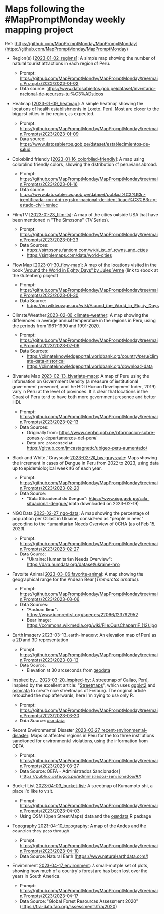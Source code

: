# Maps following the #MapPromptMonday weekly mapping project

Ref: [https://github.com/MapPromptMonday/MapPromptMonday](https://github.com/MapPromptMonday/MapPromptMonday)

- Region(s) [[2023-01-02_regions](2023-01-02_regions)]: A simple map showing the number of natural tourist attractions in each region of Perú.
  - Prompt: https://github.com/MapPromptMonday/MapPromptMonday/tree/main/Prompts/2023/2023-01-02
  - Data source: https://www.datosabiertos.gob.pe/dataset/inventario-nacional-de-recursos-tur%C3%ADsticos

- Heatmap [[2023-01-09_heatmap](2023-01-09_heatmap)]: A simple heatmap showing the locations of health establishments in Loreto, Perú. Most are closer to the biggest cities in the region, as expected.
  - Prompt: https://github.com/MapPromptMonday/MapPromptMonday/tree/main/Prompts/2023/2023-01-09
  - Data source: https://www.datosabiertos.gob.pe/dataset/establecimientos-de-salud

- Colorblind friendly [[2023-01-16_colorblind-friendly](2023-01-16_colorblind-friendly)]: A map using colorblind friendly colors, showing the distribution of peruvians abroad.
  - Prompt: https://github.com/MapPromptMonday/MapPromptMonday/tree/main/Prompts/2023/2023-01-16
  - Data source: https://www.datosabiertos.gob.pe/dataset/poblaci%C3%B3n-identificada-con-dni-registro-nacional-de-identificaci%C3%B3n-y-estado-civil-reniec

- Film/TV [[2023-01-23_film-tv](2023-01-23_film-tv)]: A map of the cities outside USA that have been mentioned in "The Simpsons" (TV Series).
  - Prompt: https://github.com/MapPromptMonday/MapPromptMonday/tree/main/Prompts/2023/2023-01-23
  - Data Sources:
    - https://simpsons.fandom.com/wiki/List_of_towns_and_cities
    - https://simplemaps.com/data/world-cities

- Flow Map [[2023-01-30_flow-map](2023-01-30_flow-map)]: A map of the locations visited in the book ["Around the World in Eighty Days" by Jules Verne](https://www.gutenberg.org/ebooks/103) (link to ebook at the Gutenberg project)
  - Prompt: https://github.com/MapPromptMonday/MapPromptMonday/tree/main/Prompts/2023/2023-01-30
  - Data Source:
    - https://en.wikivoyage.org/wiki/Around_the_World_in_Eighty_Days

- Climate/Weather [2023-02-06_climate-weather](2023-02-06_climate-weather): A map showing the differences in average annual temperature in the regions in Peru, using the periods from 1961-1990 and 1991-2020.
  - Prompt: https://github.com/MapPromptMonday/MapPromptMonday/tree/main/Prompts/2023/2023-02-06
  - Data Sources:
    - https://climateknowledgeportal.worldbank.org/country/peru/climate-data-historical
    - https://climateknowledgeportal.worldbank.org/download-data 

- Bivariate Map [2023-02-13_bivariate-maps](2023-02-13_bivariate-maps): A map of Peru using the information on Government Density (a measure of institutional government presence), and the HDI (Human Development Index, 2019) vary in Peru at the level of provinces. It is clear that locations in the Coast of Peru tend to have both more government presence and better HDI.
  - Prompt: https://github.com/MapPromptMonday/MapPromptMonday/tree/main/Prompts/2023/2023-02-13
  - Data Sources: 
    - Originally from: https://www.ceplan.gob.pe/informacion-sobre-zonas-y-departamentos-del-peru/
    - Data pre-processed at: https://github.com/jmcastagnetto/ubigeo-peru-aumentado/

- Black and White / Grayscale [2023-02-20_bw-grayscale](2023-02-20_bw-grayscale): Maps showing the increment in cases of Dengue in Peru from 2022 to 2023, using data up to epidemiological week #6 of each year.
  - Prompt: https://github.com/MapPromptMonday/MapPromptMonday/tree/main/Prompts/2023/2023-02-20
  - Data Source:
    - "Sala Situacional de Dengue": https://www.dge.gob.pe/sala-situacional-dengue/ (data downloaded on 2023-02-19)

- NGO Data [2023-02-27_ngo-data](2023-02-27_ngo-data): A map showing the percentage of population per Oblast in Ukraine, considered as "people in need" according to the Humanitarian Needs Overview of OCHA (as of Feb 15, 2023).
  - Prompt: https://github.com/MapPromptMonday/MapPromptMonday/tree/main/Prompts/2023/2023-02-27
  - Data Source:
    - "Ukraine: Humanitarian Needs Overview": https://data.humdata.org/dataset/ukraine-hno

- Favorite Animal [2023-03-06_favorite-animal](2023-03-06_favorite-animal): A map showing the geographical range for the Andean Bear (*Tremarctos ornatus*).
  - Prompt: https://github.com/MapPromptMonday/MapPromptMonday/tree/main/Prompts/2023/2023-03-06
  - Data Sources:
    - "Andean Bear": https://www.iucnredlist.org/species/22066/123792952
    - Bear image: https://commons.wikimedia.org/wiki/File:OursChaparriF_(12).jpg

- Earth Imagery [2023-03-13_earth-imagery](2023-03-13_earth-imagery): An elevation map of Perú as a 2D and 3D representation
  - Prompt: https://github.com/MapPromptMonday/MapPromptMonday/tree/main/Prompts/2023/2023-03-13
  - Data Source:
    - Elevation at 30 arcseconds from [geodata](https://github.com/rspatial/geodata)

- Inspired by... [2023-03-20_inspired-by](2023-03-20_inspired-by): A streetmap of Callao, Perú, inspired by the excellent article: "[Streetmaps](https://ggplot2tutor.com/streetmaps/streetmaps/)", which uses [ggplot2](https://ggplot2.tidyverse.org/) and [osmdata](https://docs.ropensci.org/osmdata/) to create nice streetmaps of Freiburg. The original article retouched the map afterwards, here I'm trying to use only R.
  - Prompt: https://github.com/MapPromptMonday/MapPromptMonday/tree/main/Prompts/2023/2023-03-20
  - Data Source: [osmdata](https://docs.ropensci.org/osmdata/)
  
- Recent Environmental Disaster [2023-03-27_recent-environmental-disaster](2023-03-27_recent-environmental-disaster): Maps of affected regions in Peru for the top three institutions sanctioned for environmental violations, using the information from OEFA.
  - Prompt: https://github.com/MapPromptMonday/MapPromptMonday/tree/main/Prompts/2023/2023-03-27
  - Data Source: OEFA - Administrados Sancionados](https://publico.oefa.gob.pe/administrados-sancionados/#/)
  
- Bucket List [2023-04-03_bucket-list](2023-04-03_bucket-list): A streetmap of Kumamoto-shi, a place I'd like to visit.
  - Prompt: https://github.com/MapPromptMonday/MapPromptMonday/tree/main/Prompts/2023/2023-04-03
  - Using OSM (Open Street Maps) data and the [osmdata](https://cran.r-project.org/web/packages/osmdata/index.html) R package
  
- Topography [2023-04-10_topography](2023-04-10_topography): A map of the Andes and the countries they pass through.
  - Prompt: https://github.com/MapPromptMonday/MapPromptMonday/tree/main/Prompts/2023/2023-04-10
  - Data Source: Natural Earth (https://www.naturalearthdata.com/)
  
- Environment [2023-04-17_environment](2023-04-17_environment): A small-mutiple set of plots, showing how much of a country's forest are has been lost over the years in South America.
  - Prompt: https://github.com/MapPromptMonday/MapPromptMonday/tree/main/Prompts/2023/2023-04-17
  - Data Source: "Global Forest Resources Assessment
2020" (https://fra-data.fao.org/assessments/fra/2020)